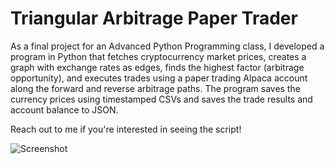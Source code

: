 # Triangular Arbitrage Paper Trader

As a final project for an Advanced Python Programming class, I developed a program in Python that fetches cryptocurrency market prices, creates a graph with exchange rates as edges, finds the highest factor (arbitrage opportunity), and executes trades using a paper trading Alpaca account along the forward and reverse arbitrage paths. The program saves the currency prices using timestamped CSVs and saves the trade results and account balance to JSON.

Reach out to me if you're interested in seeing the script!

![Screenshot](https://github.com/user-attachments/assets/fff99c51-c975-493d-885e-9956779af2f4)
